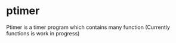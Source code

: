 # ptimer
Ptimer is a timer program which contains many function (Currently functions is work in progress)
